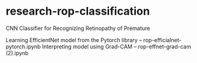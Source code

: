 # research-rop-classification
CNN Classifier for Recognizing Retinopathy of Premature

Learning EfficientNet model from the Pytorch library – rop-efficialnet-pytorch.ipynb
Interpreting model using Grad-CAM – rop-effnet-grad-cam (2).ipynb
